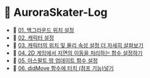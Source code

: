 # 💎 AuroraSkater-Log

- 🧊 [01. 백그라운드 위치 설정](https://github.com/Acasiax/AuroraSkater-Log/blob/main/01.%20백그라운드%20위치%20설정.md)
- 🧊 [02. 캐릭터 설정](https://github.com/Acasiax/AuroraSkater-Log/blob/main/02.%20캐릭터%20설정)
- 🧊 [03. 캐릭터의 위치 및 물리 속성 설정 더 자세히 살펴보기](https://github.com/Acasiax/AuroraSkater-Log/blob/main/03.%20캐릭터의%20위치%20및%20물리%20속성%20설정%20더%20자세히%20공부하기.md)
- 🧊 [04. 2D 게임에서 지면의 이동을 처리하는 함수 설정하기](https://github.com/Acasiax/AuroraSkater-Log/blob/main/04.%202D%20게임에서%20지면의%20이동을%20처리하는%20함수%20설정하기.md)
- 🧊 [05. 아스팔트 땅 업데이트 함수 설정](https://github.com/Acasiax/AuroraSkater-Log/blob/main/05.%20아스팔트%20땅%20업데이트%20함수%20설정.md)
- 🧊 [06. didMove 함수에 터치 (점프 기능)넣기](https://github.com/Acasiax/AuroraSkater-Log/blob/main/06.%20didMove%20함수에%20터치%20(점프%20기능)넣기.md)
